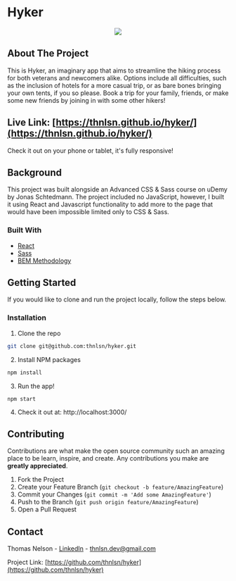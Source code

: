 # Hyker

<p align="center">
  <img src="https://media.giphy.com/media/1JWUsS2j7XwW09NgrH/giphy.gif" />
</p>

<!-- ABOUT THE PROJECT -->

## About The Project

This is Hyker, an imaginary app that aims to streamline the hiking process for both veterans and newcomers alike. Options include all difficulties, such as the inclusion of hotels for a more casual trip, or as bare bones bringing your own tents, if you so please. Book a trip for your family, friends, or make some new friends by joining in with some other hikers!

## Live Link: [https://thnlsn.github.io/hyker/](https://thnlsn.github.io/hyker/)

Check it out on your phone or tablet, it's fully responsive!

## Background

This project was built alongside an Advanced CSS & Sass course on uDemy by Jonas Schtedmann. The project included no JavaScript, however, I built it using React and Javascript functionality to add more to the page that would have been impossible limited only to CSS & Sass.

### Built With

-   [React](https://reactjs.org/)
-   [Sass](https://sass-lang.com/)
-   [BEM Methodology](https://en.bem.info/methodology/)

<!-- GETTING STARTED -->

## Getting Started

If you would like to clone and run the project locally, follow the steps below.

### Installation

1. Clone the repo

```sh
git clone git@github.com:thnlsn/hyker.git
```

2. Install NPM packages

```sh
npm install
```

3. Run the app!

```JS
npm start
```

4. Check it out at: http://localhost:3000/

<!-- CONTRIBUTING -->

## Contributing

Contributions are what make the open source community such an amazing place to be learn, inspire, and create. Any contributions you make are **greatly appreciated**.

1. Fork the Project
2. Create your Feature Branch (`git checkout -b feature/AmazingFeature`)
3. Commit your Changes (`git commit -m 'Add some AmazingFeature'`)
4. Push to the Branch (`git push origin feature/AmazingFeature`)
5. Open a Pull Request

<!-- CONTACT -->

## Contact

Thomas Nelson - [LinkedIn](https://www.linkedin.com/in/thnlsn/) - thnlsn.dev@gmail.com

Project Link: [https://github.com/thnlsn/hyker](https://github.com/thnlsn/hyker)
